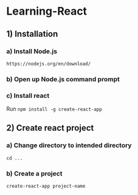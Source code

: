 # Learning-React

## 1) Installation
### a) Install Node.js
```https://nodejs.org/en/download/```
### b) Open up Node.js command prompt
### c) Install react
Run ```npm install -g create-react-app```

## 2) Create react project
### a) Change directory to intended directory
```cd ...```
### b) Create a project
```create-react-app project-name```
